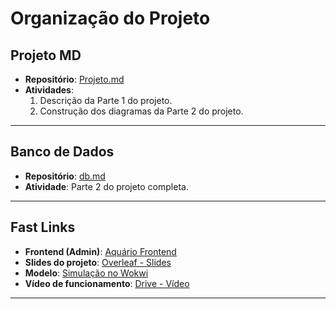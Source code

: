 # Organização do Projeto

## Projeto MD
- **Repositório**: [Projeto.md](https://github.com/TarsilaSamille/aquario/blob/main/projeto.md)
- **Atividades**:
  1. Descrição da Parte 1 do projeto.
  2. Construção dos diagramas da Parte 2 do projeto.

---

## Banco de Dados
- **Repositório**: [db.md](https://github.com/TarsilaSamille/aquario/blob/main/db/db.md)
- **Atividade**: Parte 2 do projeto completa.

---

## Fast Links
- **Frontend (Admin)**: [Aquário Frontend](https://aquario-sepia.vercel.app/admin)
- **Slides do projeto**: [Overleaf - Slides](https://www.overleaf.com/5849787659hbvkpqjvbzqx#0b17a5)
- **Modelo**: [Simulação no Wokwi](https://wokwi.com/projects/420874525508839425)
- **Vídeo de funcionamento**: [Drive - Vídeo](https://drive.google.com/file/d/1LCMATf_cul5WQqiR5K_QcNsT1p1HqO0o/view?usp=drive_link)

---

